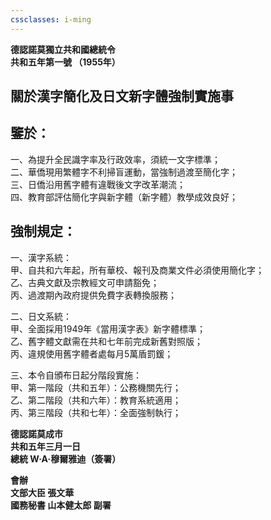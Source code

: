 ```yaml
---
cssclasses: i-ming
---
```

**德認諾莫獨立共和國總統令**  
**共和五年第一號 （1955年）**  

## 關於漢字簡化及日文新字體強制實施事


## 鑒於：

一、為提升全民識字率及行政效率，須統一文字標準；  
二、華僑現用繁體字不利掃盲運動，當強制過渡至簡化字；  
三、日僑沿用舊字體有違戰後文字改革潮流；  
四、教育部評估簡化字與新字體（新字體）教學成效良好；  

## 強制規定：  

一、漢字系統：  
   甲、自共和六年起，所有華校、報刊及商業文件必須使用簡化字；  
   乙、古典文獻及宗教經文可申請豁免；  
   丙、過渡期內政府提供免費字表轉換服務；  

二、日文系統：  
   甲、全面採用1949年《當用漢字表》新字體標準；  
   乙、舊字體文獻需在共和七年前完成新舊對照版；  
   丙、違規使用舊字體者處每月5萬盾罰鍰；  

三、本令自頒布日起分階段實施：  
   甲、第一階段（共和五年）：公務機關先行；  
   乙、第二階段（共和六年）：教育系統適用；  
   丙、第三階段（共和七年）：全面強制執行；  

**德認諾莫成市**  
**共和五年三月一日**  
**總統 W·A·穆爾雅迪（簽署）**  

**會辦**  
**文部大臣 張文華  
國務秘書 山本健太郎 副署**